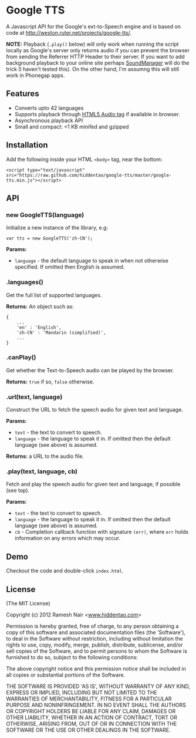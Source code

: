 # Google TTS

A Javascript API for the Google's ext-to-Speech engine and is based on code at http://weston.ruter.net/projects/google-tts/.

**NOTE:** Playback (`.play()` below) will only work when running the script locally as Google's server only
returns audio if you can prevent the browser from sending the Referrer HTTP Header to their server. If you want to add
background playback to your online site perhaps [SoundManager](http://www.schillmania.com/projects/soundmanager2/)
will do the trick (I haven't tested this). On the other hand, I'm assumng this will still work in Phonegap apps.

## Features

* Converts upto 42 languages
* Supports playback through [HTML5 Audio tag](https://developer.mozilla.org/En/HTML/Element/Audio) if available in browser.
* Asynchronous playback API
* Small and compact: <1 KB minifed and gzipped

## Installation

Add the following inside your HTML `<body>` tag, near the bottom:

    <script type="text/javascript" src="https://raw.github.com/hiddentao/google-tts/master/google-tts.min.js"></script>

## API

### new GoogleTTS(language)

Initialize a new instance of the library, e.g:

    var tts = new GoogleTTS('zh-CN');

**Params:**

  * `language` - the default language to speak in when not otherwise specified. If omitted then English is assumed.


### .languages()

Get the full list of supported languages.

**Returns:** An object such as:

    {
        ...
        'en' : 'English',
        'zh-CN' : 'Mandarin (simplified)',
        ...
    }

### .canPlay()

Get whether the Text-to-Speech audio can be played by the browser.

**Returns:** `true` if so, `false` otherwise.

### .url(text, language)

Construct the URL to fetch the speech audio for given text and language.

**Params:**

  * `text` - the text to convert to speech.
  * `language` - the language to speak it in. If omitted then the default language (see above) is assumed.

**Returns:** a URL to the audio file.

### .play(text, language, cb)

Fetch and play the speech audio for given text and language, if possible (see top).

**Params:**

  * `text` - the text to convert to speech.
  * `language` - the language to speak it in. If omitted then the default language (see above) is assumed.
  * `cb` - Completion callback function with signature `(err)`, where `err` holds information on any errors which may occur.

## Demo

Checkout the code and double-click `index.html`.

## License

(The MIT License)

Copyright (c) 2012 Ramesh Nair &lt;www.hiddentao.com&gt;

Permission is hereby granted, free of charge, to any person obtaining a copy of this software and associated documentation files (the 'Software'), to deal in the Software without restriction, including without limitation the rights to use, copy, modify, merge, publish, distribute, sublicense, and/or sell copies of the Software, and to permit persons to whom the Software is furnished to do so, subject to the following conditions:

The above copyright notice and this permission notice shall be included in all copies or substantial portions of the Software.

THE SOFTWARE IS PROVIDED 'AS IS', WITHOUT WARRANTY OF ANY KIND, EXPRESS OR IMPLIED, INCLUDING BUT NOT LIMITED TO THE WARRANTIES OF MERCHANTABILITY, FITNESS FOR A PARTICULAR PURPOSE AND NONINFRINGEMENT. IN NO EVENT SHALL THE AUTHORS OR COPYRIGHT HOLDERS BE LIABLE FOR ANY CLAIM, DAMAGES OR OTHER LIABILITY, WHETHER IN AN ACTION OF CONTRACT, TORT OR OTHERWISE, ARISING FROM, OUT OF OR IN CONNECTION WITH THE SOFTWARE OR THE USE OR OTHER DEALINGS IN THE SOFTWARE.
